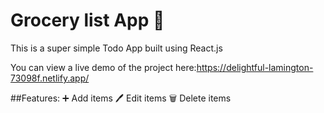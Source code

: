 
# Grocery list App 📝

This is a super simple Todo App built using React.js 

You can view a live demo of the project here:https://delightful-lamington-73098f.netlify.app/

##Features:
➕ Add items
🖊️ Edit items
🗑️ Delete items
